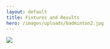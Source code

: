 ```yaml
---
layout: default
title: Fixtures and Results
hero: /images/uploads/badminton2.jpg
---
```

![](/images/uploads/results240317.jpg)